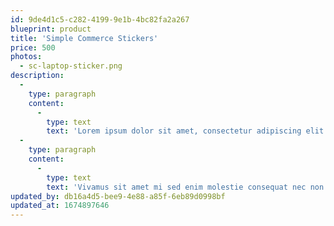 ```yaml
---
id: 9de4d1c5-c282-4199-9e1b-4bc82fa2a267
blueprint: product
title: 'Simple Commerce Stickers'
price: 500
photos:
  - sc-laptop-sticker.png
description:
  -
    type: paragraph
    content:
      -
        type: text
        text: 'Lorem ipsum dolor sit amet, consectetur adipiscing elit. Suspendisse eu lorem magna. Mauris dapibus maximus turpis, id auctor diam placerat in. Curabitur a auctor erat, nec ornare ex. Sed eget vestibulum ante. Lorem ipsum dolor sit amet, consectetur adipiscing elit. Curabitur a mattis ligula, sed lobortis libero. Nullam lobortis nisl ex, ac.'
  -
    type: paragraph
    content:
      -
        type: text
        text: 'Vivamus sit amet mi sed enim molestie consequat nec non odio. Praesent rhoncus non ipsum molestie luctus. Aliquam a dolor ipsum. Nullam in pellentesqu.'
updated_by: db16a4d5-bee9-4e88-a85f-6eb89d0998bf
updated_at: 1674897646
---
```


